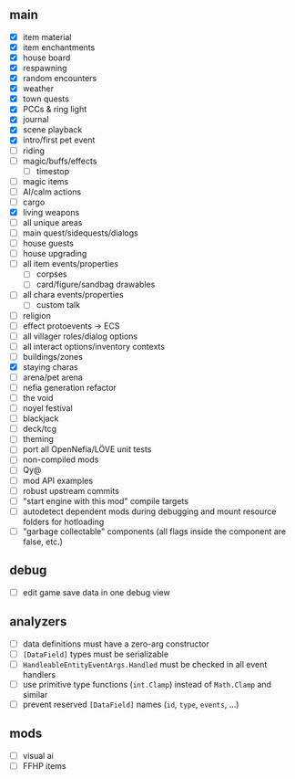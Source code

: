 ## main
- [x] item material
- [x] item enchantments
- [x] house board
- [x] respawning
- [x] random encounters
- [x] weather
- [x] town quests
- [x] PCCs & ring light
- [x] journal
- [x] scene playback
- [x] intro/first pet event
- [ ] riding
- [ ] magic/buffs/effects
  + [ ] timestop
- [ ] magic items
- [ ] AI/calm actions
- [ ] cargo
- [x] living weapons
- [ ] all unique areas
- [ ] main quest/sidequests/dialogs
- [ ] house guests
- [ ] house upgrading
- [ ] all item events/properties
  + [ ] corpses
  + [ ] card/figure/sandbag drawables
- [ ] all chara events/properties
  + [ ] custom talk
- [ ] religion
- [ ] effect protoevents -> ECS
- [ ] all villager roles/dialog options
- [ ] all interact options/inventory contexts
- [ ] buildings/zones
- [x] staying charas
- [ ] arena/pet arena
- [ ] nefia generation refactor
- [ ] the void
- [ ] noyel festival
- [ ] blackjack
- [ ] deck/tcg
- [ ] theming
- [ ] port all OpenNefia/LÖVE unit tests
- [ ] non-compiled mods
- [ ] Qy@
- [ ] mod API examples
- [ ] robust upstream commits
- [ ] "start engine with this mod" compile targets
- [ ] autodetect dependent mods during debugging and mount resource folders for hotloading
- [ ] "garbage collectable" components (all flags inside the component are false, etc.)

## debug
- [ ] edit game save data in one debug view

## analyzers
- [ ] data definitions must have a zero-arg constructor
- [ ] `[DataField]` types must be serializable
- [ ] `HandleableEntityEventArgs.Handled` must be checked in all event handlers
- [ ] use primitive type functions (`int.Clamp`) instead of `Math.Clamp` and similar
- [ ] prevent reserved `[DataField]` names (`id`, `type`, `events`, ...)

## mods
- [ ] visual ai
- [ ] FFHP items
